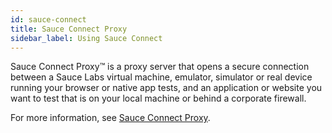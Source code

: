 ```yaml
---
id: sauce-connect
title: Sauce Connect Proxy
sidebar_label: Using Sauce Connect
---
```


Sauce Connect Proxy&trade; is a proxy server that opens a secure connection between a Sauce Labs virtual machine, emulator, simulator or real device running your browser or native app tests, and an application or website you want to test that is on your local machine or behind a corporate firewall.

For more information, see [Sauce Connect Proxy](https://wiki.saucelabs.com/pages/viewpage.action?pageId=48365718).
